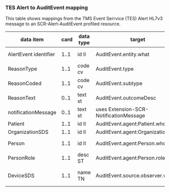 ### TES Alert to AuditEvent mapping

This table shows mappings from the TMS Event Serrvice (TES) Alert HL7v3 message to an SCR-Alert-AuditEvent profiled resource.


| data item             | card | data type  | target                                    | note                              |
|-----------------------|------|------------|-------------------------------------------|-----------------------------------|
| AlertEvent identifier | 1..1 | id II      | AuditEvent.entity.what                    | AlertEvent.id as AuditEvent.entity.what.identifier.value |
| ReasonType           | 1..1 | code cv    | AuditEvent.type                        | |
| ReasonCoded           | 1..1 | code cv    | AuditEvent.subtype                        | |
| ReasonText            | 0..1 | text st    | AuditEvent.outcomeDesc                    | |
| notificationMessage   | 0..1 | text st    | uses Extension-SCR-NotificationMessage    | |
| Patient               | 1..1 | id II      | AuditEvent.agent:Patient.who              | |
| OrganizationSDS       | 1..1 | id II      | AuditEvent.agent:Organization.who         | |
| Person                | 1..1 | id II      | AuditEvent.agent:Person.who               | User Id as AuditEvent.agent:Person.who.identifier.value |
| PersonRole            | 1..1 | desc ST    | AuditEvent.agent:Person.role              | Role Name as AuditEvent.agent:Person.role.codeableConcept.text |
| DeviceSDS             | 1..1 | name TN    | AuditEvent.source.observer.value          | ASID as AuditEvent.source.observer.value, ASID naming system as AuditEvent.source.observer.system |
